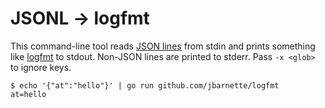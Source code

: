# JSONL -> logfmt

This command-line tool reads [JSON lines](https://jsonlines.org) from stdin and prints something like [logfmt](https://brandur.org/logfmt) to stdout. Non-JSON lines are printed to stderr. Pass `-x <glob>` to ignore keys.

```
$ echo '{"at":"hello"}' | go run github.com/jbarnette/logfmt
at=hello
```
